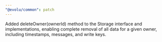 ```yaml
---
"@evolu/common": patch
---
```


Added deleteOwner(ownerId) method to the Storage interface and implementations, enabling complete removal of all data for a given owner, including timestamps, messages, and write keys.
